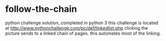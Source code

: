 # follow-the-chain
python challenge solution, completed in python 3 
this challenge is located at http://www.pythonchallenge.com/pc/def/linkedlist.php
clicking the picture sends to a linked chain of pages. this automates most of the linking.
